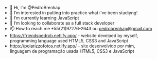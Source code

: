 - 👋 Hi, I’m @PedroBrenhap
- 👀 I’m interested in putting into practice what i've been studiyng!
- 🌱 I’m currently learning JavaScript
- 💞️ I’m looking to collaborate as a full stack developer
- 📫 How to reach me  +55(21)97276-2643 ou pedrobrenhap@gmail.com
- https://friendspedrob.netlify.app/ - website  develped by myself, programming language  used HTML5, CSS3 and JavaScript 
- https://polarizzofotos.netlify.app/ - site desenvolvido por mim, linguagem de programação usada HTML5, CSS3 e JavaScript
<!---
PedroBrenhap/PedroBrenhap is a ✨ special ✨ repository because its `README.md` (this file) appears on your GitHub profile.
You can click the Preview link to take a look at your changes.
--->
